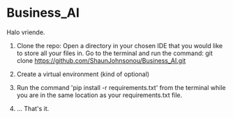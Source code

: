 # Business_AI

Halo vriende. 

1. Clone the repo:
   Open a directory in your chosen IDE that you would like to store all your files in.
   Go to the terminal and run the command:
   git clone https://github.com/ShaunJohnsonou/Business_AI.git

2. Create a virtual environment (kind of optional)
3. Run the command 'pip install -r requirements.txt' from the terminal while you are in the same location as your requirements.txt file.
4. ... That's it. 
